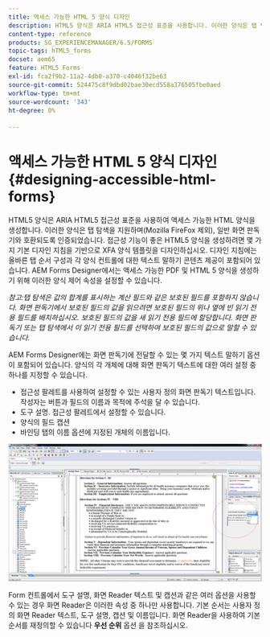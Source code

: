 ```yaml
---
title: 액세스 가능한 HTML 5 양식 디자인
description: HTML5 양식은 ARIA HTML5 접근성 표준을 사용합니다. 이러한 양식은 탭 탐색을 지원하며 공통 화면 판독기와 호환되도록 인증되었습니다.
content-type: reference
products: SG_EXPERIENCEMANAGER/6.5/FORMS
topic-tags: hTML5_forms
docset: aem65
feature: HTML5 Forms
exl-id: fca2f9b2-11a2-4db0-a370-c4046f32be63
source-git-commit: 524475c8f9dbd02bae30ecd558a376505fbe0aed
workflow-type: tm+mt
source-wordcount: '343'
ht-degree: 0%

---
```


# 액세스 가능한 HTML 5 양식 디자인 {#designing-accessible-html-forms}

HTML5 양식은 ARIA HTML5 접근성 표준을 사용하여 액세스 가능한 HTML 양식을 생성합니다. 이러한 양식은 탭 탐색을 지원하며(Mozilla FireFox 제외), 일반 화면 판독기와 호환되도록 인증되었습니다. 접근성 기능이 좋은 HTML5 양식을 생성하려면 몇 가지 기본 디자인 지침을 기반으로 XFA 양식 템플릿을 디자인하십시오. 디자인 지침에는 올바른 탭 순서 구성과 각 양식 컨트롤에 대한 텍스트 말하기 콘텐츠 제공이 포함되어 있습니다. AEM Forms Designer에서는 액세스 가능한 PDF 및 HTML 5 양식을 생성하기 위해 이러한 양식 제어 속성을 설정할 수 있습니다.

*참고:탭 탐색은 값의 합계를 표시하는 계산 필드와 같은 보호된 필드를 포함하지 않습니다. 화면 판독기에서 보호된 필드의 값을 읽으려면 보호된 필드의 위나 옆에 빈 읽기 전용 필드를 배치하십시오. 보호된 필드의 값을 새 읽기 전용 필드에 할당합니다. 화면 판독기 또는 탭 탐색에서 이 읽기 전용 필드를 선택하여 보호된 필드의 값으로 말할 수 있습니다.*

AEM Forms Designer에는 화면 판독기에 전달할 수 있는 몇 가지 텍스트 말하기 옵션이 포함되어 있습니다. 양식의 각 개체에 대해 화면 판독기 텍스트에 대한 여러 설정 중 하나를 지정할 수 있습니다.

* 접근성 팔레트를 사용하여 설정할 수 있는 사용자 정의 화면 판독기 텍스트입니다. 작성자는 버튼과 필드의 이름과 목적에 주석을 달 수 있습니다.
* 도구 설명. 접근성 팔레트에서 설정할 수 있습니다.
* 양식의 필드 캡션
* 바인딩 탭의 이름 옵션에 지정된 개체의 이름입니다.

![접근성](assets/accessibility.png)

Form 컨트롤에서 도구 설명, 화면 Reader 텍스트 및 캡션과 같은 여러 옵션을 사용할 수 있는 경우 화면 Reader은 이러한 속성 중 하나만 사용합니다. 기본 순서는 사용자 정의 화면 Reader 텍스트, 도구 설명, 캡션 및 이름입니다. 화면 Reader을 사용하여 기본 순서를 재정의할 수 있습니다 **우선 순위** 옵션 을 참조하십시오.

